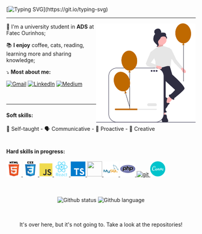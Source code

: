 [![Typing SVG](https://readme-typing-svg.demolab.com?font=Satisfy&size=60&pause=1000&color=BF6900&center=true&vCenter=true&repeat=true&width=800&height=65&lines=Hello!+I'm+Elis.;Web+and+Mobile+Developer%2C;it's+a+pleasure!)](https://git.io/typing-svg)
<hr/>

<img src="done.svg" width="265px" align="right" alt="Developer"/>

  <p>🧠 I'm a university student in <strong>ADS</strong> at Fatec Ourinhos;</p>

  <p>📚 <strong>I enjoy</strong> coffee, cats, reading, learning more and sharing knowledge;</p>

  <p>⤵️ <strong>Most about me:</strong></p>

  [![Gmail](https://img.shields.io/badge/Gmail-D14836?style=for-the-badge&logo=gmail&logoColor=white)](mailto:eliscmattosinho@gmail.com)
  [![LinkedIn](https://img.shields.io/badge/-LinkedIn-%230077B5?style=for-the-badge&logo=linkedin&logoColor=white)](https://www.linkedin.com/in/eliscmattosinho/)
  [![Medium](https://img.shields.io/badge/Medium-12100E?style=for-the-badge&logo=medium&logoColor=white)](https://medium.com/@eliscmattosinho)

<br/>
<hr/>

<strong>

#### Soft skills: </strong>

<div>
🎫 Self-taught -
🗣️ Communicative -
🐺 Proactive -
🧠 Creative 
</div>

<br/>

<strong>

#### Hard skills in progress: </strong>
<div> 
<a href="https://www.w3.org/html/" target="_blank" rel="noreferrer"> <img src="https://raw.githubusercontent.com/devicons/devicon/master/icons/html5/html5-original-wordmark.svg" alt="html5" width="40" height="40"/> </a>
<a href="https://www.w3schools.com/css/" target="_blank" rel="noreferrer"> <img src="https://raw.githubusercontent.com/devicons/devicon/master/icons/css3/css3-original-wordmark.svg" alt="css3" width="40" height="40"/> </a>
<a href="https://developer.mozilla.org/en-US/docs/Web/JavaScript" target="_blank" rel="noreferrer"> <img src="https://raw.githubusercontent.com/devicons/devicon/master/icons/javascript/javascript-original.svg" alt="javascript" width="35" height="35"/> </a>
<a href="https://reactjs.org/" target="_blank" rel="noreferrer"> <img src="https://raw.githubusercontent.com/devicons/devicon/master/icons/react/react-original-wordmark.svg" alt="react" width="40" height="40"/> </a>
<a href="https://typescriptlang.org/" target="_blank" rel="noreferrer"> <img src="https://raw.githubusercontent.com/devicons/devicon/master/icons/typescript/typescript-original.svg" alt="typescript" width="40" height="40"/> </a>
<a href="https://sass.dev/" target="_blank" rel="noreferrer"> <img src="https://cdn.jsdelivr.net/gh/devicons/devicon/icons/sass/sass-original.svg" width="40" height="40"/> </a>
<a href="https://www.mysql.com/" target="_blank" rel="noreferrer"> <img src="https://raw.githubusercontent.com/devicons/devicon/master/icons/mysql/mysql-original-wordmark.svg" alt="mysql" width="40" height="40"/> </a>
<a href="https://www.php.net" target="_blank" rel="noreferrer"> <img src="https://raw.githubusercontent.com/devicons/devicon/master/icons/php/php-original.svg" alt="php" width="40" height="40"/> </a>
<a href="https://git-scm.com/" target="_blank" rel="noreferrer"> <img src="https://www.vectorlogo.zone/logos/git-scm/git-scm-icon.svg" alt="git" width="40" height="40"/> </a>
<a href="https://canva.com/" target="_blank" rel="noreferrer"> <img src="https://raw.githubusercontent.com/devicons/devicon/master/icons/canva/canva-original.svg" alt="canva" width="40" height="40"/> </a>
</div>

<br/>
<br/>
<br/>

<div align="center">
  <img height="160" src="https://github-readme-stats.vercel.app/api?username=eliscmatt&show_icons=true&bg_color=00000000&title_color=FFDF2B&custom_title=Elis+Christina+Mattosinho+-+Web/Mobile+Developer&border_color=BF6900&text_color=BF6900&icon_color=FFDF2B" alt="Github status">
  <img height="160" src="https://github-readme-stats.vercel.app/api/top-langs/?username=eliscmatt&layout=compact&bg_color=00000000&title_color=FFDF2B&border_color=BF6900&text_color=BF6900&icon_color=FFDF2B" alt="Github language">
</div>

<br/>
<br/>

<p align="center">It's over here, but it's not going to. Take a look at the repositories!</p>
</div>
